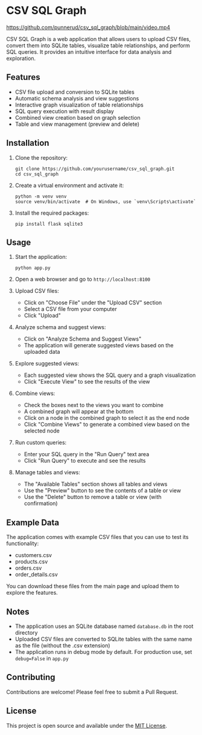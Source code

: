 # CSV SQL Graph

https://github.com/punnerud/csv_sql_graph/blob/main/video.mp4

CSV SQL Graph is a web application that allows users to upload CSV files, convert them into SQLite tables, visualize table relationships, and perform SQL queries. It provides an intuitive interface for data analysis and exploration.

## Features

- CSV file upload and conversion to SQLite tables
- Automatic schema analysis and view suggestions
- Interactive graph visualization of table relationships
- SQL query execution with result display
- Combined view creation based on graph selection
- Table and view management (preview and delete)

## Installation

1. Clone the repository:
   ```
   git clone https://github.com/yourusername/csv_sql_graph.git
   cd csv_sql_graph
   ```

2. Create a virtual environment and activate it:
   ```
   python -m venv venv
   source venv/bin/activate  # On Windows, use `venv\Scripts\activate`
   ```

3. Install the required packages:
   ```
   pip install flask sqlite3
   ```

## Usage

1. Start the application:
   ```
   python app.py
   ```

2. Open a web browser and go to `http://localhost:8100`

3. Upload CSV files:
   - Click on "Choose File" under the "Upload CSV" section
   - Select a CSV file from your computer
   - Click "Upload"

4. Analyze schema and suggest views:
   - Click on "Analyze Schema and Suggest Views"
   - The application will generate suggested views based on the uploaded data

5. Explore suggested views:
   - Each suggested view shows the SQL query and a graph visualization
   - Click "Execute View" to see the results of the view

6. Combine views:
   - Check the boxes next to the views you want to combine
   - A combined graph will appear at the bottom
   - Click on a node in the combined graph to select it as the end node
   - Click "Combine Views" to generate a combined view based on the selected node

7. Run custom queries:
   - Enter your SQL query in the "Run Query" text area
   - Click "Run Query" to execute and see the results

8. Manage tables and views:
   - The "Available Tables" section shows all tables and views
   - Use the "Preview" button to see the contents of a table or view
   - Use the "Delete" button to remove a table or view (with confirmation)

## Example Data

The application comes with example CSV files that you can use to test its functionality:
- customers.csv
- products.csv
- orders.csv
- order_details.csv

You can download these files from the main page and upload them to explore the features.

## Notes

- The application uses an SQLite database named `database.db` in the root directory
- Uploaded CSV files are converted to SQLite tables with the same name as the file (without the .csv extension)
- The application runs in debug mode by default. For production use, set `debug=False` in `app.py`

## Contributing

Contributions are welcome! Please feel free to submit a Pull Request.

## License

This project is open source and available under the [MIT License](LICENSE).
